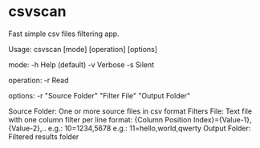 # csvscan
Fast simple csv files filtering app.

Usage: csvscan [mode] [operation] [options]

mode:
  -h  Help (default)
  -v Verbose
  -s Silent
  
operation:
  -r Read
  
options:
  -r "Source Folder" "Filter File" "Output Folder"
  
  Source Folder: One or more source files in csv format
  Filters File: Text file with one column filter per line
    format: {Column Position Index}={Value-1},{Value-2},..
    e.g.: 10=1234,5678
    e.g.: 11=hello,world,qwerty
  Output Folder: Filtered results folder
  
